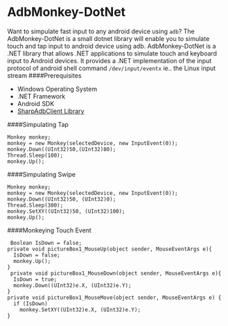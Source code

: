 # AdbMonkey-DotNet
Want to simpulate fast input to any android device using ```adb```? The AdbMonkey-DotNet is a small dotnet library will enable you to simulate touch and tap input to android device using adb.
AdbMonkey-DotNet is a .NET library that allows .NET applications to simulate touch and keyboard input to Android devices. It provides a .NET implementation of the input protocol of android shell command ``` /dev/input/eventx ```
 ie.. the Linux input stream
####Prerequisites
- Windows Operating System
- .NET Framework
- Android SDK
- [SharpAdbClient Library](https://github.com/quamotion/madb)

####Simpulating Tap
 
 ```
Monkey monkey;
monkey = new Monkey(selectedDevice, new InputEvent(0));
monkey.Down((UInt32)50,(UInt32)80);
Thread.Sleep(100);
monkey.Up();
 ```
####Simpulating Swipe
```  
Monkey monkey;
monkey = new Monkey(selectedDevice, new InputEvent(0));
monkey.Down((UInt32)50, (UInt32)0);
Thread.Sleep(300);
monkey.SetXY((UInt32)50, (UInt32)100);
monkey.Up();
```

####Monkeying Touch Event
 
```
 Boolean IsDown = false;
private void pictureBox1_MouseUp(object sender, MouseEventArgs e){
  IsDown = false;
  monkey.Up();
}
 private void pictureBox1_MouseDown(object sender, MouseEventArgs e){
  IsDown = true;
  monkey.Down((UInt32)e.X, (UInt32)e.Y);
}
private void pictureBox1_MouseMove(object sender, MouseEventArgs e) {
  if (IsDown)
    monkey.SetXY((UInt32)e.X, (UInt32)e.Y);
}
 ```
